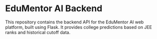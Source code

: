 # EduMentor AI Backend

This repository contains the backend API for the EduMentor AI web platform, built using Flask. It provides college predictions based on JEE ranks and historical cutoff data.
